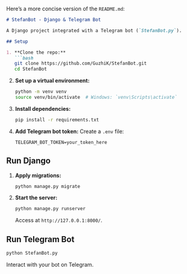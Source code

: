 Here’s a more concise version of the `README.md`:

```markdown
# StefanBot - Django & Telegram Bot

A Django project integrated with a Telegram bot (`StefanBot.py`).

## Setup

1. **Clone the repo:**
   ```bash
   git clone https://github.com/GuzhiK/StefanBot.git
   cd StefanBot
   ```

2. **Set up a virtual environment:**
   ```bash
   python -m venv venv
   source venv/bin/activate  # Windows: `venv\Scripts\activate`
   ```

3. **Install dependencies:**
   ```bash
   pip install -r requirements.txt
   ```

4. **Add Telegram bot token:**
   Create a `.env` file:
   ```plaintext
   TELEGRAM_BOT_TOKEN=your_token_here
   ```

## Run Django

1. **Apply migrations:**
   ```bash
   python manage.py migrate
   ```

2. **Start the server:**
   ```bash
   python manage.py runserver
   ```

   Access at `http://127.0.0.1:8000/`.

## Run Telegram Bot

```bash
python StefanBot.py
```

Interact with your bot on Telegram.
